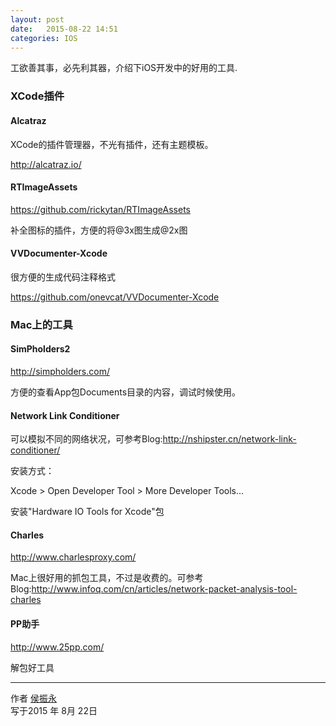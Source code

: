 ```yaml
---
layout: post
date:   2015-08-22 14:51
categories: IOS
---
```


工欲善其事，必先利其器，介绍下iOS开发中的好用的工具.

### XCode插件

#### Alcatraz

XCode的插件管理器，不光有插件，还有主题模板。

http://alcatraz.io/


#### RTImageAssets

https://github.com/rickytan/RTImageAssets

补全图标的插件，方便的将@3x图生成@2x图


#### VVDocumenter-Xcode

很方便的生成代码注释格式

https://github.com/onevcat/VVDocumenter-Xcode


### Mac上的工具

#### SimPholders2

http://simpholders.com/

方便的查看App包Documents目录的内容，调试时候使用。


#### Network Link Conditioner

可以模拟不同的网络状况，可参考Blog:http://nshipster.cn/network-link-conditioner/

安装方式：

Xcode > Open Developer Tool > More Developer Tools...

安装"Hardware IO Tools for Xcode"包


#### Charles

http://www.charlesproxy.com/

Mac上很好用的抓包工具，不过是收费的。可参考Blog:http://www.infoq.com/cn/articles/network-packet-analysis-tool-charles


#### PP助手

http://www.25pp.com/

解包好工具

------

作者 [侯振永][1]     
写于2015 年 8月 22日

[1]: https://zhenyonghou.github.io/